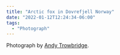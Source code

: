 ```yaml
---
title: "Arctic fox in Dovrefjell Norway"
date: "2022-01-12T12:24:34-06:00"
tags:
  - "Photograph"
---
```

Photograph by [Andy Trowbridge](https://www.andytrowbridge.com/).
